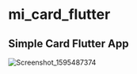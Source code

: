 # mi_card_flutter

## Simple Card Flutter App

![Screenshot_1595487374](https://user-images.githubusercontent.com/55815341/88259478-58649380-ccfd-11ea-8603-543ec216b0db.png)
